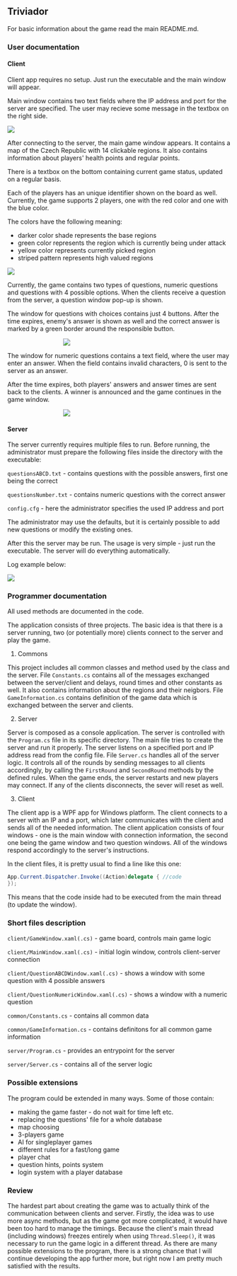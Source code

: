 ## Triviador
For basic information about the game read the main README.md.

### User documentation
#### Client
   
Client app requires no setup. Just run the executable and the main window will appear.

Main window contains two text fields where the IP address and port for the server are specified. The user may recieve some message in the textbox on the right side.

<img src="images/main_window.png" />

After connecting to the server, the main game window appears. It contains a map of the Czech Republic with 14 clickable regions. It also contains information about players' health points and regular points.

There is a textbox on the bottom containing current game status, updated on a regular basis.

Each of the players has an unique identifier shown on the board as well. Currently, the game supports 2 players, one with the red color and one with the blue color.

The colors have the following meaning:
- darker color shade represents the base regions
- green color represents the region which is currently being under attack
- yellow color represents currently picked region
- striped pattern represents high valued regions

<img src="images/game_window.png" />

Currently, the game contains two types of questions, numeric questions and questions with 4 possible options.
When the clients receive a question from the server, a question window pop-up is shown.

The window for questions with choices contains just 4 buttons. After the time expires, enemy's answer is shown as well and the correct answer is marked by a green border around the responsible button.

<div style="margin-left: auto; margin-right: auto; width: 50%;">
<img src="images/question_choices.png" />
</div>

The window for numeric questions contains a text field, where the user may enter an answer. When the field contains invalid characters, 0 is sent to the server as an answer.

After the time expires, both players' answers and answer times are sent back to the clients. A winner is announced and the game continues in the game window.

<div style="margin-left: auto; margin-right: auto; width: 50%;">
<img src="images/question_numeric.png" />
</div>

#### Server
   
The server currently requires multiple files to run. Before running, the administrator must prepare the following files inside the directory with the executable:

`questionsABCD.txt` - contains questions with the possible answers, first one being the correct

`questionsNumber.txt` - contains numeric questions with the correct answer

`config.cfg` - here the administrator specifies the used IP address and port

The administrator may use the defaults, but it is certainly possible to add new questions or modify the existing ones.

After this the server may be run. The usage is very simple - just run the executable. The server will do everything automatically.

Log example below:

<img src="images/server_log.png" />

### Programmer documentation
All used methods are documented in the code.

The application consists of three projects.
The basic idea is that there is a server running, two (or potentially more) clients connect to the server and play the game. 

1. Commons

This project includes all common classes and method used by the class and the server.
File `Constants.cs` contains all of the messages exchanged between the server/client and delays, round times and other constants as well.
It also contains information about the regions and their neigbors.
File `GameInformation.cs` contains definition of the game data which is exchanged between the server and clients.

2. Server
   
Server is composed as a console application. The server is controlled with the `Program.cs` file in its specific directory. The main file tries to create the server and run it properly. The server listens on a specified port and IP address read from the config file.
File `Server.cs` handles all of the server logic. It controls all of the rounds by sending messages to all clients accordingly, by calling the `FirstRound` and `SecondRound` methods by the defined rules. When the game ends, the server restarts and new players may connect. If any of the clients disconnects, the sever will reset as well.

3. Client

The client app is a WPF app for Windows platform. The client connects to a server with an IP and a port, which later communicates with the client and sends all of the needed information. The client application consists of four windows - one is the main window with connection information, the second one being the game window and two question windows. All of the windows respond accordingly to the server's instructions.

In the client files, it is pretty usual to find a line like this one:
```cs
App.Current.Dispatcher.Invoke((Action)delegate { //code
});
```
This means that the code inside had to be executed from the main thread (to update the window).

### Short files description
`client/GameWindow.xaml(.cs)` - game board, controls main game logic

`client/MainWindow.xaml(.cs)` - initial login window, controls client-server connection

`client/QuestionABCDWindow.xaml(.cs)` - shows a window with some question with 4 possible answers

`client/QuestionNumericWindow.xaml(.cs)` - shows a window with a numeric question

`common/Constants.cs` - contains all common data

`common/GameInformation.cs` - contains definitons for all common game information

`server/Program.cs` - provides an entrypoint for the server

`server/Server.cs` - contains all of the server logic

### Possible extensions
The program could be extended in many ways. Some of those contain: 

- making the game faster - do not wait for time left etc.
- replacing the questions' file for a whole database
- map choosing
- 3-players game
- AI for singleplayer games
- different rules for a fast/long game
- player chat
- question hints, points system
- login system with a player database

### Review
The hardest part about creating the game was to actually think of the communication between clients and server. 
Firstly, the idea was to use more async methods, but as the game got more complicated, it would have been too hard to manage the timings.
Because the client's main thread (including windows) freezes entirely when using `Thread.Sleep()`, it was necessary to run the game logic in a different thread.
As there are many possible extensions to the program, there is a strong chance that I will continue developing the app further more, but right now I am pretty much satisfied with the results.